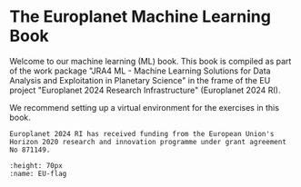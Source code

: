The Europlanet Machine Learning Book
=============================================

Welcome to our machine learning (ML) book. This book is compiled as part of the work package "JRA4 ML - Machine Learning Solutions for Data Analysis and Exploitation in Planetary Science" in the frame of the EU project "Europlanet 2024 Research Infrastructure" (Europlanet 2024 RI).

We recommend setting up a virtual environment for the exercises in this book.


```{attention}
Europlanet 2024 RI has received funding from the European Union's Horizon 2020 research and innovation programme under grant agreement No 871149.
```
```{figure} ./images/EU_flag.jpg
:height: 70px
:name: EU-flag
```
